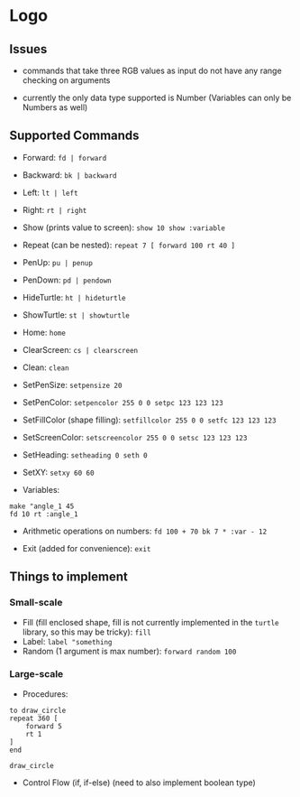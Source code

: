 # Logo

## Issues

- commands that take three RGB values as input do not have any range checking on arguments

- currently the only data type supported is Number (Variables can only be Numbers as well)

## Supported Commands

- Forward: `fd | forward`
- Backward: `bk | backward`
- Left: `lt | left`
- Right: `rt | right`
- Show (prints value to screen): `show 10 show :variable`
- Repeat (can be nested): `repeat 7 [ forward 100 rt 40 ]`

- PenUp: `pu | penup`
- PenDown: `pd | pendown`
- HideTurtle: `ht | hideturtle`
- ShowTurtle: `st | showturtle`
- Home: `home`
- ClearScreen: `cs | clearscreen`
- Clean: `clean`

- SetPenSize: `setpensize 20`
- SetPenColor: `setpencolor 255 0 0 setpc 123 123 123`
- SetFillColor (shape filling): `setfillcolor 255 0 0 setfc 123 123 123`
- SetScreenColor: `setscreencolor 255 0 0 setsc 123 123 123`
- SetHeading: `setheading 0 seth 0`
- SetXY: `setxy 60 60`

- Variables:
```
make "angle_1 45
fd 10 rt :angle_1
```

- Arithmetic operations on numbers: `fd 100 + 70 bk 7 * :var - 12`

- Exit (added for convenience): `exit`

## Things to implement 
### Small-scale
- Fill (fill enclosed shape, fill is not currently implemented in the `turtle` library, so this may be tricky): `fill`
- Label: `label "something`
- Random (1 argument is max number): `forward random 100`

### Large-scale
- Procedures: 
```logo
to draw_circle
repeat 360 [
    forward 5
    rt 1
]
end

draw_circle
```

- Control Flow (if, if-else) (need to also implement boolean type)
